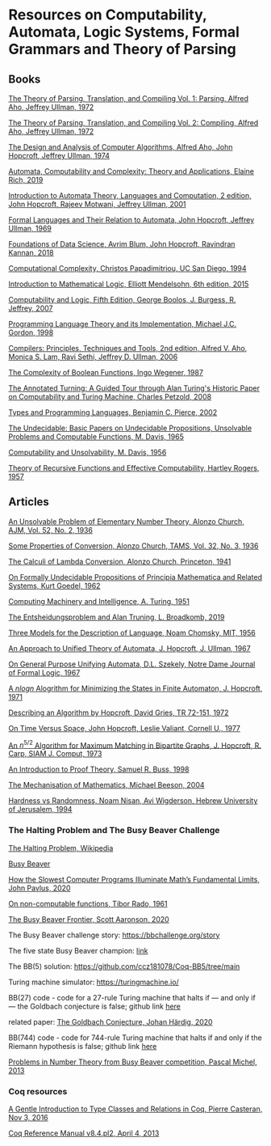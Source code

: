 # Resources on Computability, Automata, Logic Systems, Formal Grammars and Theory of Parsing

## Books

[The Theory of Parsing, Translation, and Compiling Vol. 1: Parsing, Alfred Aho, Jeffrey Ullman, 1972](https://github.com/dimitarpg13/computability_and_logic_systems/blob/main/literature/books/Theory_of_Parsing_Translation_Compiling_Aho-Ullman-Parsing-Vol1.pdf)

[The Theory of Parsing, Translation, and Compiling Vol. 2: Compiling, Alfred Aho, Jeffrey Ullman, 1972](https://github.com/dimitarpg13/computability_and_logic_systems/blob/main/literature/books/Theory_of_Parsing_Translation_Compiling_Aho-Ullman-Compiling-Vol2.pdf)

[The Design and Analysis of Computer Algorithms, Alfred Aho, John Hopcroft, Jeffrey Ullman, 1974](https://github.com/dimitarpg13/computability_and_logic_systems/blob/main/literature/books/The_Design_and_Analysis_of_Computer_Algorithms_Aho_Hopcroft_Ullman_1974.pdf)

[Automata, Computability and Complexity: Theory and Applications, Elaine Rich, 2019](https://github.com/dimitarpg13/computability_and_logic_systems/blob/main/literature/books/Automata_Computability_and_Complexity-Theory_and_Applications_Rich_2019.pdf)

[Introduction to Automata Theory, Languages and Computation, 2 edition, John Hopcroft, Rajeev Motwani, Jeffrey Ullman, 2001](https://github.com/dimitarpg13/computability_and_logic_systems/blob/main/literature/books/Intro_to_Automata_Theory_Languages_and_Computation_Hopcroft-Motwani-Ullman-2001.pdf)

[Formal Languages and Their Relation to Automata, John Hopcroft, Jeffrey Ullman, 1969](https://github.com/dimitarpg13/computability_and_logic_systems/blob/main/literature/books/formal-languages-and-their-relation-to-automata-john-e-hopcroft-jeffrey-d-ullman_1969.pdf)

[Foundations of Data Science, Avrim Blum, John Hopcroft, Ravindran Kannan, 2018](https://github.com/dimitarpg13/computability_and_logic_systems/blob/main/literature/books/Foundations_of_Data_Science_Blum_Hopcroft_Kannan_2018.pdf)

[Computational Complexity, Christos Papadimitriou, UC San Diego, 1994](https://github.com/dimitarpg13/computability_and_logic_systems/blob/main/literature/books/Computational_Complexity_Papadimitriu_1994.pdf)

[Introduction to Mathematical Logic, Elliott Mendelsohn, 6th edition, 2015](https://github.com/dimitarpg13/computability_and_logic_systems/blob/main/literature/articles/logic_systems/Mendelson_Introduction_to_Mathematical_Logic_6th_Ed_2015.pdf)

[Computability and Logic, Fifth Edition, George Boolos, J. Burgess, R. Jeffrey, 2007](https://github.com/dimitarpg13/computability_and_logic_systems/blob/main/literature/books/George_S_Boolos_John_P_Burgess_Richard_C_Jeffrey_Computability_and_Logic_5Ed_Cambridge_2007.pdf)

[Programming Language Theory and its Implementation, Michael J.C. Gordon, 1998](https://github.com/dimitarpg13/computability_and_logic_systems/blob/main/literature/books/Programming_Language_Theory_Gordon_1998.pdf)

[Compilers: Principles, Techniques and Tools, 2nd edition, Alfred V. Aho, Monica S. Lam, Ravi Sethi, Jeffrey D. Ullman, 2006](https://github.com/dimitarpg13/computability_and_logic_systems/blob/main/literature/books/Compilers-Principles_Techniques_and_Tools-Aho_Lam_Sethi_Uhlman_2006.pdf)

[The Complexity of Boolean Functions, Ingo Wegener, 1987](https://github.com/dimitarpg13/computability_and_logic_systems/blob/main/literature/articles/ComplexityOfBooleanFunctionsWegener.pdf)

[The Annotated Turning: A Guided Tour through Alan Turing's Historic Paper on Computability and Turing Machine, Charles Petzold, 2008](https://github.com/dimitarpg13/computability_and_logic_systems/blob/main/literature/books/The_Annotated_Turing_Petzold_2008.pdf)

[Types and Programming Languages, Benjamin C. Pierce, 2002](https://github.com/dimitarpg13/computability_and_logic_systems/blob/main/literature/books/Types_and_Programming_Languages_Pierce_2002.pdf)

[The Undecidable: Basic Papers on Undecidable Propositions, Unsolvable Problems and Computable Functions, M. Davis, 1965](https://github.com/dimitarpg13/computability_and_logic_systems/blob/main/literature/books/The_Undecidable_Basic_Papers_on_Undecidable_Propositions_Unsolvable_Problems_and_more_Davis_1965.pdf)

[Computability and Unsolvability, M. Davis, 1956](https://github.com/dimitarpg13/computability_and_logic_systems/blob/main/literature/books/Computability_and_Unsolvability_Martin_Davis_1956.pdf)

[Theory of Recursive Functions and Effective Computability, Hartley Rogers, 1957](https://github.com/dimitarpg13/computability_and_logic_systems/blob/main/literature/books/Hartley_Rogers_Theory_of_Recursive_Functions_and_Effective_Computability-The_MIT_Press_1987.pdf)

## Articles

[An Unsolvable Problem of Elementary Number Theory, Alonzo Church, AJM, Vol. 52, No. 2, 1936](https://github.com/dimitarpg13/computability_and_logic_systems/blob/main/literature/articles/logic_systems/An_Unsolvable_Problem_of_Elementary_Number_Theory_Church_1938.pdf)

[Some Properties of Conversion, Alonzo Church, TAMS, Vol. 32, No. 3, 1936](https://github.com/dimitarpg13/computability_and_logic_systems/blob/main/literature/articles/logic_systems/Some_Properties_of_Conversion_ChurchRosser36.pdf)

[The Calculi of Lambda Conversion, Alonzo Church, Princeton, 1941](https://github.com/dimitarpg13/computability_and_logic_systems/blob/main/literature/articles/logic_systems/church_calculi_1941.pdf)

[On Formally Undecidable Propositions of Principia Mathematica and Related Systems, Kurt Goedel, 1962](https://github.com/dimitarpg13/computability_and_logic_systems/blob/main/literature/articles/logic_systems/Kurt_Goedel_On_Formally_Undecidable_Propositions_of_Principia_Mathematica_and_Related_Systems_1992.pdf)

[Computing Machinery and Intelligence, A. Turing, 1951](https://github.com/dimitarpg13/computability_and_logic_systems/blob/main/literature/articles/ComputingMachineryAndIntelligenceTuring1951.pdf)

[The Entsheidungsproblem and Alan Truning, L. Broadkomb, 2019](https://github.com/dimitarpg13/computability_and_logic_systems/blob/main/literature/articles/The_Entscheidungsproblem_and_Alan_Turing_Brodkorb_2019.pdf)

[Three Models for the Description of Language, Noam Chomsky, MIT, 1956](https://github.com/dimitarpg13/computability_and_logic_systems/blob/main/literature/articles/ThreeModelsForTheDescriptionOfLanguageChomsky.pdf)

[An Approach to Unified Theory of Automata, J. Hopcroft, J. Ullman, 1967](https://github.com/dimitarpg13/computability_and_logic_systems/blob/main/literature/articles/An_Approach_to_Unified_Theory_of_Automata_Hopcroft_Ullman_1967.pdf)

[On General Purpose Unifying Automata, D.L. Szekely, Notre Dame Journal of Formal Logic, 1967](https://github.com/dimitarpg13/computability_and_logic_systems/blob/main/literature/articles/On_General_Purpose_Unifiying_Automata_Szekely_NDJFL_1967.pdf)

[A $n log n$ Alogrithm for Minimizing the States in Finite Automaton, J. Hopcroft, 1971 ](https://github.com/dimitarpg13/computability_and_logic_systems/blob/main/literature/articles/An_n_log_n_Algorithm_for_Minimizing_States_in_Finite_Automaton_Hopcroft_1971_CS-TR-71-190.pdf)

[Describing an Algorithm by Hopcroft, David Gries, TR 72-151, 1972](https://github.com/dimitarpg13/computability_and_logic_systems/blob/main/literature/articles/Describing_an_Algorithm_byHopcroft_D_Gries_1972.pdf)

[On Time Versus Space, John Hopcroft, Leslie Valiant, Cornell U., 1977](https://github.com/dimitarpg13/computability_and_logic_systems/blob/main/literature/articles/On_Time_vs_Space_Hopcroft_Paul_Valiant_1977.pdf)

[An $n^{5/2}$ Algorithm for Maximum Matching in Bipartite Graphs, J. Hopcroft, R. Carp, SIAM J. Comput, 1973](https://github.com/dimitarpg13/computability_and_logic_systems/blob/main/literature/articles/Hopcroft-Karp-bipartite-matching_SIAM_1973.pdf)

[An Introduction to Proof Theory, Samuel R. Buss, 1998](https://github.com/dimitarpg13/computability_and_logic_systems/blob/main/literature/articles/An_Introduction_to_Proof_Theory_Buss_1998.pdf)

[The Mechanisation of Mathematics, Michael Beeson, 2004](https://github.com/dimitarpg13/computability_and_logic_systems/blob/main/literature/articles/The_Mechanization_of_Mathematics_Beeson_2004.pdf)

[Hardness vs Randomness, Noam Nisan, Avi Wigderson, Hebrew University of Jerusalem, 1994](https://github.com/dimitarpg13/computability_and_logic_systems/blob/main/literature/articles/Hardness_vs_Randomness_Nisan_and_Wigderson_1994.pdf)

### The Halting Problem and The Busy Beaver Challenge

[The Halting Problem, Wikipedia](https://en.wikipedia.org/wiki/Halting_problem) 

[Busy Beaver](https://en.wikipedia.org/wiki/Busy_beaver)

[How the Slowest Computer Programs Illuminate Math’s Fundamental Limits, John Pavlus, 2020](https://www.quantamagazine.org/how-the-slowest-computer-programs-illuminate-maths-fundamental-limits-20201210/)

[On non-computable functions, Tibor Rado, 1961](https://github.com/dimitarpg13/computability_and_logic_systems/blob/main/literature/articles/Rado_on_non-computable_functions_1961.pdf)

[The Busy Beaver Frontier, Scott Aaronson, 2020](https://github.com/dimitarpg13/computability_and_logic_systems/blob/main/literature/articles/BusyBeaver_Aaronson_2020.pdf)

The Busy Beaver challenge story: https://bbchallenge.org/story

The five state Busy Beaver champion: [link](https://bbchallenge.org/1RB1LC_1RC1RB_1RD0LE_1LA1LD_1RZ0LA&w=250&ox=0.8)  

The BB(5) solution: https://github.com/ccz181078/Coq-BB5/tree/main

Turing machine simulator: https://turingmachine.io/

BB(27) code - code for a 27-rule Turing machine that halts if — and only if — the Goldbach conjecture is false; github link [here](https://gist.github.com/anonymous/a64213f391339236c2fe31f8749a0df6)

related paper: [The Goldbach Conjecture, Johan Härdig, 2020](https://github.com/dimitarpg13/computability_and_logic_systems/blob/main/literature/articles/Goldbach_Conjecture_Hardig_2020.pdf)


BB(744) code - code for 744-rule Turing machine that halts if and only if the Riemann hypothesis is false; github link [here](https://github.com/sorear/metamath-turing-machines/blob/master/riemann-matiyasevich-aaronson.nql)

[Problems in Number Theory from Busy Beaver competition, Pascal Michel, 2013](https://github.com/dimitarpg13/computability_and_logic_systems/blob/main/literature/articles/Problems_in_number_theory_from_busy_beaver_competition_Mitchel_2013.pdf)

### Coq resources

[A Gentle Introduction to Type Classes and Relations in Coq, Pierre Casteran, Nov 3, 2016](https://github.com/dimitarpg13/computability_and_logic_systems/blob/main/literature/coq/type_classes_tutorial_Casteran_2016.pdf)

[Coq Reference Manual v8.4.pl2, April 4, 2013](https://github.com/dimitarpg13/computability_and_logic_systems/blob/main/literature/coq/Coq_Reference_Manual_v8.4.pl2.pdf)
